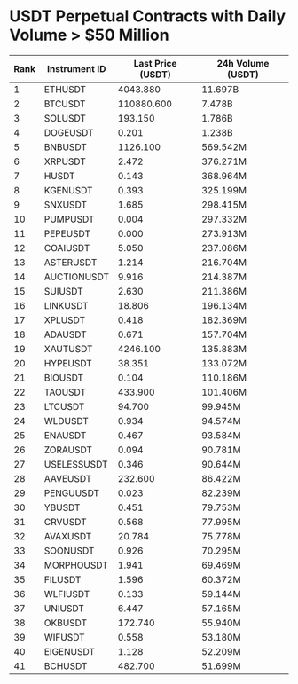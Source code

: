 # USDT Perpetual Contracts with Daily Volume > $50 Million

| Rank | Instrument ID | Last Price (USDT) | 24h Volume (USDT) |
|------|---------------|-------------------|-------------------|
| 1 | ETHUSDT | 4043.880 | 11.697B |
| 2 | BTCUSDT | 110880.600 | 7.478B |
| 3 | SOLUSDT | 193.150 | 1.786B |
| 4 | DOGEUSDT | 0.201 | 1.238B |
| 5 | BNBUSDT | 1126.100 | 569.542M |
| 6 | XRPUSDT | 2.472 | 376.271M |
| 7 | HUSDT | 0.143 | 368.964M |
| 8 | KGENUSDT | 0.393 | 325.199M |
| 9 | SNXUSDT | 1.685 | 298.415M |
| 10 | PUMPUSDT | 0.004 | 297.332M |
| 11 | PEPEUSDT | 0.000 | 273.913M |
| 12 | COAIUSDT | 5.050 | 237.086M |
| 13 | ASTERUSDT | 1.214 | 216.704M |
| 14 | AUCTIONUSDT | 9.916 | 214.387M |
| 15 | SUIUSDT | 2.630 | 211.386M |
| 16 | LINKUSDT | 18.806 | 196.134M |
| 17 | XPLUSDT | 0.418 | 182.369M |
| 18 | ADAUSDT | 0.671 | 157.704M |
| 19 | XAUTUSDT | 4246.100 | 135.883M |
| 20 | HYPEUSDT | 38.351 | 133.072M |
| 21 | BIOUSDT | 0.104 | 110.186M |
| 22 | TAOUSDT | 433.900 | 101.406M |
| 23 | LTCUSDT | 94.700 | 99.945M |
| 24 | WLDUSDT | 0.934 | 94.574M |
| 25 | ENAUSDT | 0.467 | 93.584M |
| 26 | ZORAUSDT | 0.094 | 90.781M |
| 27 | USELESSUSDT | 0.346 | 90.644M |
| 28 | AAVEUSDT | 232.600 | 86.422M |
| 29 | PENGUUSDT | 0.023 | 82.239M |
| 30 | YBUSDT | 0.451 | 79.753M |
| 31 | CRVUSDT | 0.568 | 77.995M |
| 32 | AVAXUSDT | 20.784 | 75.778M |
| 33 | SOONUSDT | 0.926 | 70.295M |
| 34 | MORPHOUSDT | 1.941 | 69.469M |
| 35 | FILUSDT | 1.596 | 60.372M |
| 36 | WLFIUSDT | 0.133 | 59.144M |
| 37 | UNIUSDT | 6.447 | 57.165M |
| 38 | OKBUSDT | 172.740 | 55.940M |
| 39 | WIFUSDT | 0.558 | 53.180M |
| 40 | EIGENUSDT | 1.128 | 52.209M |
| 41 | BCHUSDT | 482.700 | 51.699M |
